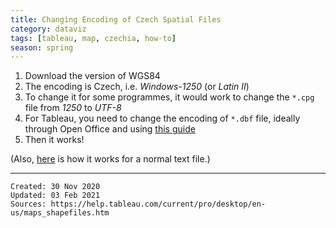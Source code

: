 ```yaml
---
title: Changing Encoding of Czech Spatial Files
category: dataviz
tags: [tableau, map, czechia, how-to]
season: spring
---
```


1.  Download the version of WGS84
2.  The encoding is Czech, i.e. *Windows-1250* (or *Latin II*)
3.  To change it for some programmes, it would work to change the `*.cpg` file from *1250* to *UTF-8*
4.  For Tableau, you need to change the encoding of `*.dbf` file, ideally through Open Office and using [this guide](https://gis.stackexchange.com/questions/3529/which-character-encoding-is-used-by-the-dbf-file-in-shapefiles/3663#3663)
5.  Then it works!

(Also, [here](https://o106.com/konverze-kodovani-z-windows-1250-na-utf-8/) is how it works for a normal text file.)

---

    Created: 30 Nov 2020
    Updated: 03 Feb 2021
	Sources: https://help.tableau.com/current/pro/desktop/en-us/maps_shapefiles.htm
    